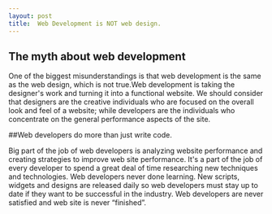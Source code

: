 ```yaml
---
layout: post
title:  Web Development is NOT web design.
---
```


## The myth about web development 

One of the biggest misunderstandings is that web development is the same as the web design, which is not true.Web development is taking the designer's work and turning it into a functional website.  We should consider that designers are the creative individuals who are focused on the overall look and feel of a website; while developers are the individuals who concentrate on the general performance aspects of the site.

##Web developers do more than just write code.

Big part of the job of web developers is analyzing website performance and creating strategies to improve web site performance. It's a part of the job of every developer to spend a great deal of time researching new techniques and technologies. Web developers never done learning. New scripts, widgets and designs are released daily so web developers must stay up to date if they want to be successful in the industry. Web developers are never satisfied and web site is never “finished”.
